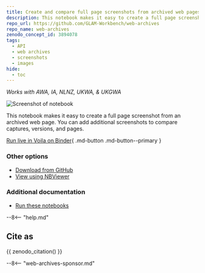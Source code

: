 ```yaml
---
title: Create and compare full page screenshots from archived web pages
description: This notebook makes it easy to create a full page screenshot from an archived web page. You can add additional screenshots to compare captures, versions, and pages.
repo_url: https://github.com/GLAM-Workbench/web-archives
repo_name: web-archives
zenodo_concept_id: 3894078
tags:
  - API
  - web archives
  - screenshots
  - images
hide:
  - toc
---
```


*Works with AWA, IA, NLNZ, UKWA, & UKGWA*

![Screenshot of notebook](../images/web-archives-screenshots.png)

This notebook makes it easy to create a full page screenshot from an archived web page. You can add additional screenshots to compare captures, versions, and pages.

[Run live in Voila on Binder](https://mybinder.org/v2/gh/GLAM-Workbench/web-archives/master?urlpath=/voila/render/save_screenshot.ipynb){ .md-button .md-button--primary }

### Other options

* [Download from GitHub](https://github.com/GLAM-Workbench/web-archives/blob/master/save_screenshot.ipynb)
* [View using NBViewer](https://nbviewer.jupyter.org/github/GLAM-Workbench/web-archives/blob/master/save_screenshot.ipynb)

### Additional documentation

* [Run these notebooks](../#run-these-notebooks)

--8<-- "help.md"

## Cite as

{{ zenodo_citation() }}

--8<-- "web-archives-sponsor.md"